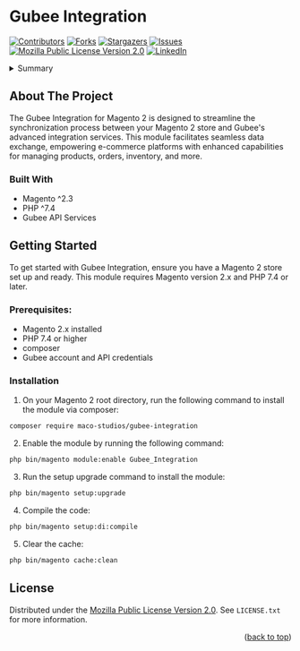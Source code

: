 <a name="readme-top"></a>

<h1 align="left">Gubee Integration</h1>

[![Contributors][contributors-shield]][contributors-url]
[![Forks][forks-shield]][forks-url]
[![Stargazers][stars-shield]][stars-url]
[![Issues][issues-shield]][issues-url]
[![Mozilla Public License Version 2.0][license-shield]][license-url]
[![LinkedIn][linkedin-shield]][linkedin-url]

<details>
  <summary>Summary</summary>
  <ol>
    <li>
      <a href="#about-the-project">About The Project</a>
      <ul>
        <li><a href="#built-with">Built With</a></li>
      </ul>
    </li>
    <li>
      <a href="#getting-started">Getting Started</a>
      <ul>
        <li><a href="#prerequisites">Prerequisites</a></li>
        <li><a href="#installation">Installation</a></li>
      </ul>
    </li>
    <li><a href="#license">License</a></li>
    <!--
    <li><a href="#usage">Usage</a></li>
    <li><a href="#roadmap">Roadmap</a></li>
    <li><a href="#contributing">Contributing</a></li>
    <li><a href="#contact">Contact</a></li>
    <li><a href="#acknowledgments">Acknowledgments</a></li>
    -->
  </ol>
</details>

## About The Project

The Gubee Integration for Magento 2 is designed to streamline the synchronization process between your Magento 2 store and Gubee's advanced integration services. This module facilitates seamless data exchange, empowering e-commerce platforms with enhanced capabilities for managing products, orders, inventory, and more.

### Built With

- Magento ^2.3
- PHP ^7.4
- Gubee API Services

## Getting Started

To get started with Gubee Integration, ensure you have a Magento 2 store set up and ready. This module requires Magento version 2.x and PHP 7.4 or later.

### Prerequisites:
- Magento 2.x installed
- PHP 7.4 or higher
- composer
- Gubee account and API credentials

### Installation

1. On your Magento 2 root directory, run the following command to install the module via composer:

```sh
composer require maco-studios/gubee-integration
```

2. Enable the module by running the following command:

```sh
php bin/magento module:enable Gubee_Integration
```

3. Run the setup upgrade command to install the module:

```sh
php bin/magento setup:upgrade
```
4. Compile the code:

```sh
php bin/magento setup:di:compile
```

5. Clear the cache:

```sh
php bin/magento cache:clean
```
<!-- 
## Usage

## Roadmap

## Contributing


## Acknowledgments

-->

## License

Distributed under the [Mozilla Public License Version 2.0](LICENSE.txt). See `LICENSE.txt` for more information.

<p align="right">(<a href="#readme-top">back to top</a>)</p>

<!-- https://www.markdownguide.org/basic-syntax/#reference-style-links -->
[contributors-shield]: https://img.shields.io/github/contributors/maco-studios/gubee-integration.svg?style=for-the-badge
[contributors-url]: https://github.com/maco-studios/gubee-integration/graphs/contributors
[forks-shield]: https://img.shields.io/github/forks/maco-studios/gubee-integration.svg?style=for-the-badge
[forks-url]: https://github.com/maco-studios/gubee-integration/network/members
[stars-shield]: https://img.shields.io/github/stars/maco-studios/gubee-integration.svg?style=for-the-badge
[stars-url]: https://github.com/maco-studios/gubee-integration/stargazers
[issues-shield]: https://img.shields.io/github/issues/maco-studios/gubee-integration.svg?style=for-the-badge
[issues-url]: https://github.com/maco-studios/gubee-integration/issues
[license-shield]: https://img.shields.io/github/license/maco-studios/gubee-integration.svg?style=for-the-badge
[license-url]: https://github.com/maco-studios/gubee-integration/blob/main/LICENSE.txt
[linkedin-shield]: https://img.shields.io/badge/-LinkedIn-black.svg?style=for-the-badge&logo=linkedin&colorB=555
[linkedin-url]: https://linkedin.com/in/macoaure